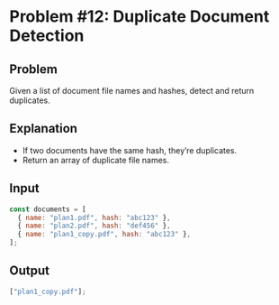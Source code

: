 # Problem #12: Duplicate Document Detection

## Problem

Given a list of document file names and hashes, detect and return duplicates.

## Explanation

- If two documents have the same hash, they’re duplicates.
- Return an array of duplicate file names.

## Input

```js
const documents = [
  { name: "plan1.pdf", hash: "abc123" },
  { name: "plan2.pdf", hash: "def456" },
  { name: "plan1_copy.pdf", hash: "abc123" },
];
```

## Output

```js
["plan1_copy.pdf"];
```

